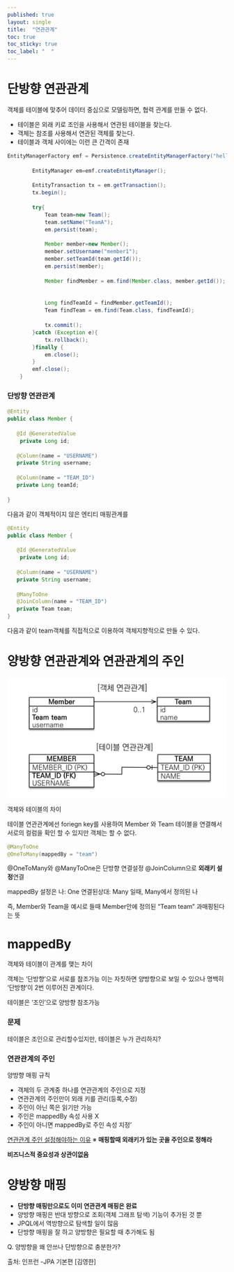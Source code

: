 ```yaml
---
published: true
layout: single
title:  "연관관계"
toc: true
toc_sticky: true
toc_label: "  "
---
```


# 단방향 연관관계

객체를 테이블에 맞추어 데이터 중심으로 모델링하면, 협력 관계를 만들 수 없다.

- 테이블은 외래 키로 조인을 사용해서 연관된 테이블을 찾는다.
- 객체는 참조를 사용해서 연관된 객체를 찾는다.
- 테이블과 객체 사이에는 이런 큰 간격이 존재

```java
EntityManagerFactory emf = Persistence.createEntityManagerFactory("hello");

        EntityManager em=emf.createEntityManager();

        EntityTransaction tx = em.getTransaction();
        tx.begin();

        try{
            Team team=new Team();
            team.setName("TeamA");
            em.persist(team);

            Member member=new Member();
            member.setUsername("member1");
            member.setTeamId(team.getId());
            em.persist(member);

            Member findMember = em.find(Member.class, member.getId());

            
            Long findTeamId = findMember.getTeamId();
            Team findTeam = em.find(Team.class, findTeamId);

            tx.commit();
        }catch (Exception e){
            tx.rollback();
        }finally {
            em.close();
        }
        emf.close();
    }
```

### 단방향 연관관계

```java
@Entity
public class Member {

   @Id @GeneratedValue
    private Long id;

   @Column(name = "USERNAME")
   private String username;

   @Column(name = "TEAM_ID")
   private Long teamId;

}
```

다음과 같이 객체적이지 않은 엔티티 매핑관계를

```java
@Entity
public class Member {

   @Id @GeneratedValue
    private Long id;

   @Column(name = "USERNAME")
   private String username;

   @ManyToOne
   @JoinColumn(name = "TEAM_ID")
   private Team team;
}
```

다음과 같이 team객체를 직접적으로 이용하여 객체지향적으로 만들 수 있다.

# 양방향 연관관계와 연관관계의 주인

![연관관계](/assets/images/연관관계.png) 

객체와 테이블의 차이

테이블 연관관계에선 foriegn key를 사용하여 Member 와 Team 테이블을 연결해서 서로의 컬럼을 확인 할 수 있지만 객체는 할 수 없다.

```java
@ManyToOne
@OneToMany(mappedBy = "team")
```

@OneToMany와 @ManyToOne은 단방향 연결설정 @JoinColumn으로 **외래키 설정**연결

mappedBy 설정은 나: One 연결된상대: Many 일때, Many에서 정의된 나

즉, Member와 Team을 예시로 들때 Member안에 정의된 “Team team” 과매핑된다는 뜻

# mappedBy

객체와 테이블이 관계를 맺는 차이

객체는 ‘단방향’으로 서로를 참조가능 이는 자칫하면 양방향으로 보일 수 있으나 명백히 ‘단방향’이 2번 이루어진 관계이다.

테이블은 ‘조인’으로 양방향 참조가능

### 문제

테이블은 조인으로 관리할수있지만, 테이블은 누가 관리하지?

### 연관관계의 주인

양방향 매핑 규칙

- 객체의 두 관계중 하나를 연관관계의 주인으로 지정
- 연관관계의 주인만이 외래 키를 관리(등록,수정)
- 주인이 아닌 쪽은 읽기만 가능
- 주인은 mappedBy 속성 사용 X
- 주인이 아니면 mappedBy로 주인 속성 지정’

[연관관계 주인 설정해야하는 이유](https://mangchhe.github.io/jpa/2021/01/27/BidirectionalMapping/)
※ **매핑할때 외래키가 있는 곳을 주인으로 정해라** 

**비즈니스적 중요성과 상관이없음**

# 양방향 매핑

- **단방향 매핑만으로도 이미 연관관계 매핑은 완료**
- 양방향 매핑은 반대 방향으로 조회(객체 그래프 탐색) 기능이 추가된 것 뿐
- JPQL에서 역방향으로 탐색할 일이 많음
- 단방향 매핑을 잘 하고 양방향은 필요할 때 추가해도 됨

Q. 양방향을 왜 안쓰나 단방향으로 충분한가?

출처: 인프런 -JPA 기본편 [김영한]